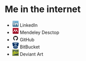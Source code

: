 # Me in the internet #

- <img src="images/linkedin-icon.png" alt="linkedin-icon" class="alignnone" width="20" height="20" /> LinkedIn
- <img src="images/mendeley.png" alt="Alexey Mints&#39;s bibliography" class="alignnone wp-image-10" width="20" height="20" /> Mendeley Desctop
- <img src="images/GitHub-Mark.png" class="alignnone wp-image-10" width="20" height="20" /> GitHub
- <img src="images/bitbucket.png" class="alignnone wp-image-10" width="20" height="20" /> BitBucket
- <img src="images/deviantart-icon.png" alt="deviantart-icon" class="alignnone wp-image-10" width="20" height="20" /> Deviant Art
